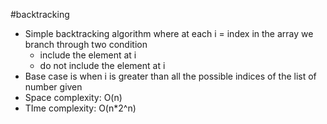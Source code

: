#backtracking
- Simple backtracking algorithm where at each i = index in the array we branch through two condition
    - include the element at i
    - do not include the element at i
- Base case is when i is greater than all the possible indices of the list of number given
- Space complexity: O(n)
- TIme complexity: O(n*2^n)